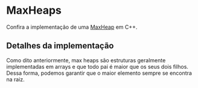 # MaxHeaps

Confira a implementação de uma [MaxHeap](maxHeap.cpp) em C++.

## Detalhes da implementação

Como dito anteriormente, max heaps são estruturas geralmente implementadas em arrays e que todo pai é maior que os seus dois filhos. Dessa forma, podemos garantir que o maior elemento sempre se encontra na raiz.
